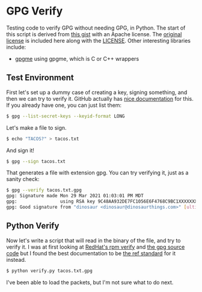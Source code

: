 # GPG Verify

Testing code to verify GPG without needing GPG, in Python. The start of
this script is derived from [this gist](https://gist.github.com/mrmekon/1348090/7b09558e01300cdd3f7cb36973aa31427e787775)
with an Apache license. The [original license](LICENSE.original) is included
here along with the [LICENSE](LICENSE). Other interesting libraries include:

 - [gpgme](https://gist.github.com/tarekziade/4110897) using gpgme, which is C or C++ wrappers

## Test Environment

First let's set up a dummy case of creating a key, signing something,
and then we can try to verify it. GitHub actually has [nice documentation](https://docs.github.com/en/github/authenticating-to-github/generating-a-new-gpg-key)
for this. If you already have one, you can just list them:

```bash
$ gpg --list-secret-keys --keyid-format LONG
```

Let's make a file to sign.

```bash
$ echo "TACOS?" > tacos.txt
```

And sign it!

```bash
$ gpg --sign tacos.txt
```

That generates a file with extension gpg.
You can try verifying it, just as a sanity check:

```bash
$ gpg --verify tacos.txt.gpg 
gpg: Signature made Mon 29 Mar 2021 01:03:01 PM MDT
gpg:                using RSA key 9C48AA932DE7FC1056E6F4768C9BC1XXXXXXXXXX
gpg: Good signature from "dinosaur <dinosaur@dinosaurthings.com>" [ultimate]
```

## Python Verify

Now let's write a script that will read in the binary of the file,
and try to verify it. I was at first looking at 
[RedHat's rpm verify](https://github.com/rpm-software-management/rpm/blob/551e66fc94668e62910008d047428eb5ec62f896/lib/verify.c)
and [the gpg source code](https://github.com/gpg/gnupg/blob/7f3ce66ec56a5aea6170b7eb1bda5626eb208c83/g10/mainproc.c) 
but I found the best documentation to be [the ref standard](https://tools.ietf.org/html/rfc4880#section-4.1)
for it instead.

```bash
$ python verify.py tacos.txt.gpg
```

I've been able to load the packets, but I'm not sure what to do next.
